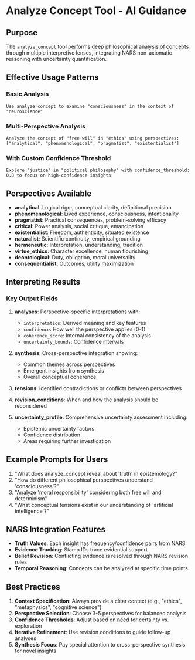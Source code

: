 # Analyze Concept Tool - AI Guidance

## Purpose
The `analyze_concept` tool performs deep philosophical analysis of concepts through multiple interpretive lenses, integrating NARS non-axiomatic reasoning with uncertainty quantification.

## Effective Usage Patterns

### Basic Analysis
```
Use analyze_concept to examine "consciousness" in the context of "neuroscience"
```

### Multi-Perspective Analysis
```
Analyze the concept of "free will" in "ethics" using perspectives: ["analytical", "phenomenological", "pragmatist", "existentialist"]
```

### With Custom Confidence Threshold
```
Explore "justice" in "political philosophy" with confidence_threshold: 0.8 to focus on high-confidence insights
```

## Perspectives Available

- **analytical**: Logical rigor, conceptual clarity, definitional precision
- **phenomenological**: Lived experience, consciousness, intentionality
- **pragmatist**: Practical consequences, problem-solving efficacy
- **critical**: Power analysis, social critique, emancipation
- **existentialist**: Freedom, authenticity, situated existence
- **naturalist**: Scientific continuity, empirical grounding
- **hermeneutic**: Interpretation, understanding, tradition
- **virtue_ethics**: Character excellence, human flourishing
- **deontological**: Duty, obligation, moral universality
- **consequentialist**: Outcomes, utility maximization

## Interpreting Results

### Key Output Fields

1. **analyses**: Perspective-specific interpretations with:
   - `interpretation`: Derived meaning and key features
   - `confidence`: How well the perspective applies (0-1)
   - `coherence_score`: Internal consistency of the analysis
   - `uncertainty_bounds`: Confidence intervals

2. **synthesis**: Cross-perspective integration showing:
   - Common themes across perspectives
   - Emergent insights from synthesis
   - Overall conceptual coherence

3. **tensions**: Identified contradictions or conflicts between perspectives

4. **revision_conditions**: When and how the analysis should be reconsidered

5. **uncertainty_profile**: Comprehensive uncertainty assessment including:
   - Epistemic uncertainty factors
   - Confidence distribution
   - Areas requiring further investigation

## Example Prompts for Users

1. "What does analyze_concept reveal about 'truth' in epistemology?"
2. "How do different philosophical perspectives understand 'consciousness'?"
3. "Analyze 'moral responsibility' considering both free will and determinism"
4. "What conceptual tensions exist in our understanding of 'artificial intelligence'?"

## NARS Integration Features

- **Truth Values**: Each insight has frequency/confidence pairs from NARS
- **Evidence Tracking**: Stamp IDs trace evidential support
- **Belief Revision**: Conflicting evidence is resolved through NARS revision rules
- **Temporal Reasoning**: Concepts can be analyzed at specific time points

## Best Practices

1. **Context Specification**: Always provide a clear context (e.g., "ethics", "metaphysics", "cognitive science")
2. **Perspective Selection**: Choose 3-5 perspectives for balanced analysis
3. **Confidence Thresholds**: Adjust based on need for certainty vs. exploration
4. **Iterative Refinement**: Use revision conditions to guide follow-up analyses
5. **Synthesis Focus**: Pay special attention to cross-perspective synthesis for novel insights
